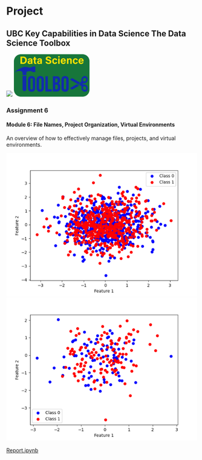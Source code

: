 # Project

## UBC Key Capabilities in Data Science The Data Science Toolbox 

<img src="https://ubc-mds.github.io/img/mdslogopad.png" width="200px"></img>
<img src="images/ubc_the_data_science_toolbox.png" width="200x"></img>

### Assignment 6

#### Module 6: File Names, Project Organization, Virtual Environments
An overview of how to effectively manage files, projects, and virtual environments.

![dataset image](images/dataset-image.png)
![predictions image](images/predictions.png)

[Report.ipynb](reports/Report.ipynb)
